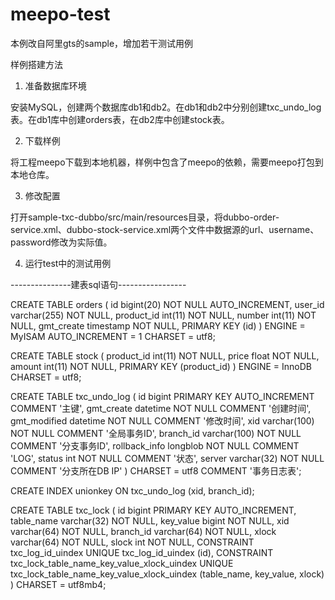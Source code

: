 # meepo-test
本例改自阿里gts的sample，增加若干测试用例


样例搭建方法
 
1) 准备数据库环境

安装MySQL，创建两个数据库db1和db2。在db1和db2中分别创建txc_undo_log表。在db1库中创建orders表，在db2库中创建stock表。

2) 下载样例

将工程meepo下载到本地机器，样例中包含了meepo的依赖，需要meepo打包到本地仓库。

3) 修改配置

打开sample-txc-dubbo/src/main/resources目录，将dubbo-order-service.xml、dubbo-stock-service.xml两个文件中数据源的url、username、password修改为实际值。

4) 运行test中的测试用例


---------------建表sql语句-----------------

CREATE TABLE orders (
	id bigint(20) NOT NULL AUTO_INCREMENT,
	user_id varchar(255) NOT NULL,
	product_id int(11) NOT NULL,
	number int(11) NOT NULL,
	gmt_create timestamp NOT NULL,
	PRIMARY KEY (id)
) ENGINE = MyISAM AUTO_INCREMENT = 1 CHARSET = utf8;

CREATE TABLE stock (
	product_id int(11) NOT NULL,
	price float NOT NULL,
	amount int(11) NOT NULL,
	PRIMARY KEY (product_id)
) ENGINE = InnoDB CHARSET = utf8;

CREATE TABLE txc_undo_log (
	id bigint PRIMARY KEY AUTO_INCREMENT COMMENT '主键',
	gmt_create datetime NOT NULL COMMENT '创建时间',
	gmt_modified datetime NOT NULL COMMENT '修改时间',
	xid varchar(100) NOT NULL COMMENT '全局事务ID',
	branch_id varchar(100) NOT NULL COMMENT '分支事务ID',
	rollback_info longblob NOT NULL COMMENT 'LOG',
	status int NOT NULL COMMENT '状态',
	server varchar(32) NOT NULL COMMENT '分支所在DB IP'
) CHARSET = utf8 COMMENT '事务日志表';

CREATE INDEX unionkey ON txc_undo_log (xid, branch_id);

CREATE TABLE txc_lock (
	id bigint PRIMARY KEY AUTO_INCREMENT,
	table_name varchar(32) NOT NULL,
	key_value bigint NOT NULL,
	xid varchar(64) NOT NULL,
	branch_id varchar(64) NOT NULL,
	xlock varchar(64) NOT NULL,
	slock int NOT NULL,
	CONSTRAINT txc_log_id_uindex UNIQUE txc_log_id_uindex (id),
	CONSTRAINT txc_lock_table_name_key_value_xlock_uindex UNIQUE txc_lock_table_name_key_value_xlock_uindex (table_name, key_value, xlock)
) CHARSET = utf8mb4;

